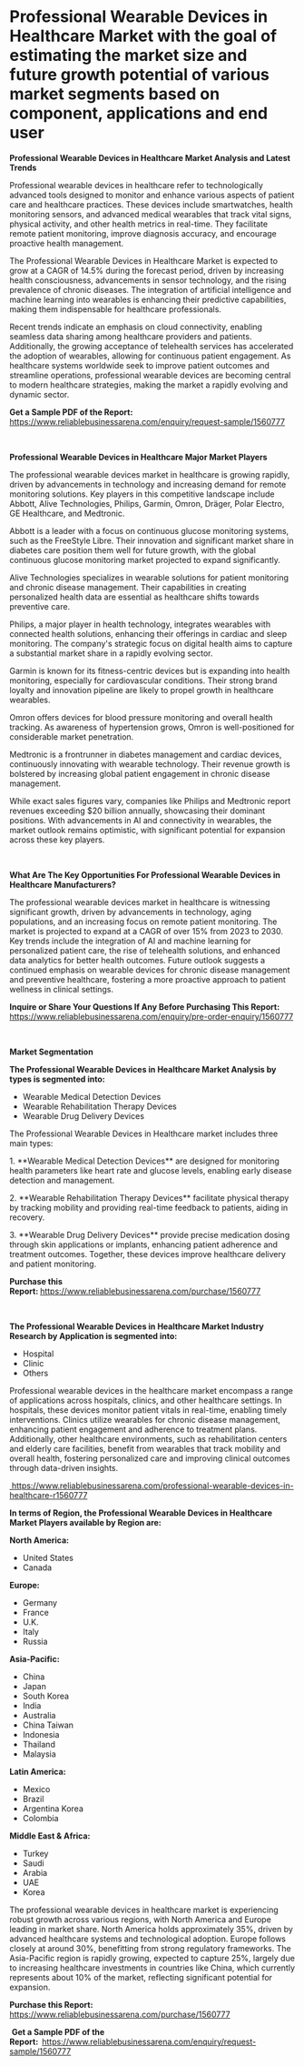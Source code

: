 <p><h1>Professional Wearable Devices in Healthcare Market with the goal of estimating the market size and future growth potential of various market segments based on component, applications and end user</h1></p><p><strong>Professional Wearable Devices in Healthcare Market Analysis and Latest Trends</strong></p>
<p><p>Professional wearable devices in healthcare refer to technologically advanced tools designed to monitor and enhance various aspects of patient care and healthcare practices. These devices include smartwatches, health monitoring sensors, and advanced medical wearables that track vital signs, physical activity, and other health metrics in real-time. They facilitate remote patient monitoring, improve diagnosis accuracy, and encourage proactive health management.</p><p>The Professional Wearable Devices in Healthcare Market is expected to grow at a CAGR of 14.5% during the forecast period, driven by increasing health consciousness, advancements in sensor technology, and the rising prevalence of chronic diseases. The integration of artificial intelligence and machine learning into wearables is enhancing their predictive capabilities, making them indispensable for healthcare professionals.</p><p>Recent trends indicate an emphasis on cloud connectivity, enabling seamless data sharing among healthcare providers and patients. Additionally, the growing acceptance of telehealth services has accelerated the adoption of wearables, allowing for continuous patient engagement. As healthcare systems worldwide seek to improve patient outcomes and streamline operations, professional wearable devices are becoming central to modern healthcare strategies, making the market a rapidly evolving and dynamic sector.</p></p>
<p><strong>Get a Sample PDF of the Report:&nbsp;</strong> <a href="https://www.reliablebusinessarena.com/enquiry/request-sample/1560777?utm_campaign=2530&utm_medium=2&utm_source=Github&utm_content=ia&utm_term=14042025&utm_id=professional-wearable-devices-in-healthcare">https://www.reliablebusinessarena.com/enquiry/request-sample/1560777</a></p>
<p>&nbsp;</p>
<p><strong>Professional Wearable Devices in Healthcare Major Market Players</strong></p>
<p><p>The professional wearable devices market in healthcare is growing rapidly, driven by advancements in technology and increasing demand for remote monitoring solutions. Key players in this competitive landscape include Abbott, Alive Technologies, Philips, Garmin, Omron, Dräger, Polar Electro, GE Healthcare, and Medtronic.</p><p>Abbott is a leader with a focus on continuous glucose monitoring systems, such as the FreeStyle Libre. Their innovation and significant market share in diabetes care position them well for future growth, with the global continuous glucose monitoring market projected to expand significantly.</p><p>Alive Technologies specializes in wearable solutions for patient monitoring and chronic disease management. Their capabilities in creating personalized health data are essential as healthcare shifts towards preventive care.</p><p>Philips, a major player in health technology, integrates wearables with connected health solutions, enhancing their offerings in cardiac and sleep monitoring. The company's strategic focus on digital health aims to capture a substantial market share in a rapidly evolving sector.</p><p>Garmin is known for its fitness-centric devices but is expanding into health monitoring, especially for cardiovascular conditions. Their strong brand loyalty and innovation pipeline are likely to propel growth in healthcare wearables.</p><p>Omron offers devices for blood pressure monitoring and overall health tracking. As awareness of hypertension grows, Omron is well-positioned for considerable market penetration.</p><p>Medtronic is a frontrunner in diabetes management and cardiac devices, continuously innovating with wearable technology. Their revenue growth is bolstered by increasing global patient engagement in chronic disease management.</p><p>While exact sales figures vary, companies like Philips and Medtronic report revenues exceeding $20 billion annually, showcasing their dominant positions. With advancements in AI and connectivity in wearables, the market outlook remains optimistic, with significant potential for expansion across these key players.</p></p>
<p>&nbsp;</p>
<p><strong>What Are The Key Opportunities For Professional Wearable Devices in Healthcare Manufacturers?</strong></p>
<p><p>The professional wearable devices market in healthcare is witnessing significant growth, driven by advancements in technology, aging populations, and an increasing focus on remote patient monitoring. The market is projected to expand at a CAGR of over 15% from 2023 to 2030. Key trends include the integration of AI and machine learning for personalized patient care, the rise of telehealth solutions, and enhanced data analytics for better health outcomes. Future outlook suggests a continued emphasis on wearable devices for chronic disease management and preventive healthcare, fostering a more proactive approach to patient wellness in clinical settings.</p></p>
<p><strong>Inquire or Share Your Questions If Any Before Purchasing This Report:</strong> <a href="https://www.reliablebusinessarena.com/enquiry/pre-order-enquiry/1560777?utm_campaign=2530&utm_medium=2&utm_source=Github&utm_content=ia&utm_term=14042025&utm_id=professional-wearable-devices-in-healthcare">https://www.reliablebusinessarena.com/enquiry/pre-order-enquiry/1560777</a></p>
<p>&nbsp;</p>
<p><strong>Market Segmentation</strong></p>
<p><strong>The Professional Wearable Devices in Healthcare Market Analysis by types is segmented into:</strong></p>
<p><ul><li>Wearable Medical Detection Devices</li><li>Wearable Rehabilitation Therapy Devices</li><li>Wearable Drug Delivery Devices</li></ul></p>
<p><p>The Professional Wearable Devices in Healthcare market includes three main types: </p><p>1. **Wearable Medical Detection Devices** are designed for monitoring health parameters like heart rate and glucose levels, enabling early disease detection and management.</p><p>2. **Wearable Rehabilitation Therapy Devices** facilitate physical therapy by tracking mobility and providing real-time feedback to patients, aiding in recovery.</p><p>3. **Wearable Drug Delivery Devices** provide precise medication dosing through skin applications or implants, enhancing patient adherence and treatment outcomes. Together, these devices improve healthcare delivery and patient monitoring.</p></p>
<p><strong>Purchase this Report:&nbsp;</strong><a href="https://www.reliablebusinessarena.com/purchase/1560777?utm_campaign=2530&utm_medium=2&utm_source=Github&utm_content=ia&utm_term=14042025&utm_id=professional-wearable-devices-in-healthcare">https://www.reliablebusinessarena.com/purchase/1560777</a></p>
<p>&nbsp;</p>
<p><strong>The Professional Wearable Devices in Healthcare Market Industry Research by Application is segmented into:</strong></p>
<p><ul><li>Hospital</li><li>Clinic</li><li>Others</li></ul></p>
<p><p>Professional wearable devices in the healthcare market encompass a range of applications across hospitals, clinics, and other healthcare settings. In hospitals, these devices monitor patient vitals in real-time, enabling timely interventions. Clinics utilize wearables for chronic disease management, enhancing patient engagement and adherence to treatment plans. Additionally, other healthcare environments, such as rehabilitation centers and elderly care facilities, benefit from wearables that track mobility and overall health, fostering personalized care and improving clinical outcomes through data-driven insights.</p></p>
<p><a href="https://www.reliablebusinessarena.com/professional-wearable-devices-in-healthcare-r1560777?utm_campaign=2530&utm_medium=2&utm_source=Github&utm_content=ia&utm_term=14042025&utm_id=professional-wearable-devices-in-healthcare">&nbsp;https://www.reliablebusinessarena.com/professional-wearable-devices-in-healthcare-r1560777</a></p>
<p><strong>In terms of Region, the Professional Wearable Devices in Healthcare Market Players available by Region are:</strong></p>
<p>
    <p> <strong> North America: </strong>
        <ul>
            <li>United States</li>
            <li>Canada</li>
        </ul>
        </p> 
    <p> <strong> Europe: </strong>
        <ul>
            <li>Germany</li>
            <li>France</li>
            <li>U.K.</li>
            <li>Italy</li>
            <li>Russia</li>
        </ul>
        </p> 
    <p> <strong> Asia-Pacific: </strong>
        <ul>
            <li>China</li>
            <li>Japan</li>
            <li>South Korea</li>
            <li>India</li>
            <li>Australia</li>
            <li>China Taiwan</li>
            <li>Indonesia</li>
            <li>Thailand</li>
            <li>Malaysia</li>
        </ul>
        </p> 
    <p> <strong> Latin America: </strong>
        <ul>
            <li>Mexico</li>
            <li>Brazil</li>
            <li>Argentina Korea</li>
            <li>Colombia</li>
        </ul>
        </p> 
    <p> <strong> Middle East & Africa: </strong>
        <ul>
            <li>Turkey</li>
            <li>Saudi</li>
            <li>Arabia</li>
            <li>UAE</li>
            <li>Korea</li>
        </ul>
    </p>
    </p>
<p><p>The professional wearable devices in healthcare market is experiencing robust growth across various regions, with North America and Europe leading in market share. North America holds approximately 35%, driven by advanced healthcare systems and technological adoption. Europe follows closely at around 30%, benefitting from strong regulatory frameworks. The Asia-Pacific region is rapidly growing, expected to capture 25%, largely due to increasing healthcare investments in countries like China, which currently represents about 10% of the market, reflecting significant potential for expansion.</p></p>
<p><strong>Purchase this Report: </strong><a href="https://www.reliablebusinessarena.com/purchase/1560777?utm_campaign=2530&utm_medium=2&utm_source=Github&utm_content=ia&utm_term=14042025&utm_id=professional-wearable-devices-in-healthcare">https://www.reliablebusinessarena.com/purchase/1560777</a></p>
<p>&nbsp;<strong>Get a Sample PDF of the Report:&nbsp;&nbsp;</strong><a href="https://www.reliablebusinessarena.com/enquiry/request-sample/1560777?utm_campaign=2530&utm_medium=2&utm_source=Github&utm_content=ia&utm_term=14042025&utm_id=professional-wearable-devices-in-healthcare">https://www.reliablebusinessarena.com/enquiry/request-sample/1560777</a></p>
<p><strong></strong></p>
<p><p></p><p></p><p></p></p>